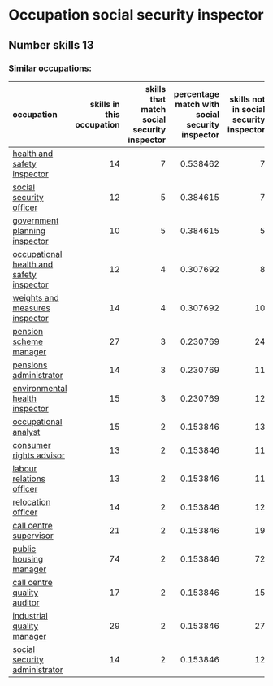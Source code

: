 # Occupation social security inspector
## Number skills 13
### Similar occupations:
| occupation                                                                              |   skills in this occupation |   skills that match social security inspector |   percentage match with social security inspector |   skills not in social security inspector |
|:----------------------------------------------------------------------------------------|----------------------------:|----------------------------------------------:|--------------------------------------------------:|------------------------------------------:|
| [health and safety inspector](health_and_safety_inspector.md)                           |                          14 |                                             7 |                                          0.538462 |                                         7 |
| [social security officer](social_security_officer.md)                                   |                          12 |                                             5 |                                          0.384615 |                                         7 |
| [government planning inspector](government_planning_inspector.md)                       |                          10 |                                             5 |                                          0.384615 |                                         5 |
| [occupational health and safety inspector](occupational_health_and_safety_inspector.md) |                          12 |                                             4 |                                          0.307692 |                                         8 |
| [weights and measures inspector](weights_and_measures_inspector.md)                     |                          14 |                                             4 |                                          0.307692 |                                        10 |
| [pension scheme manager](pension_scheme_manager.md)                                     |                          27 |                                             3 |                                          0.230769 |                                        24 |
| [pensions administrator](pensions_administrator.md)                                     |                          14 |                                             3 |                                          0.230769 |                                        11 |
| [environmental health inspector](environmental_health_inspector.md)                     |                          15 |                                             3 |                                          0.230769 |                                        12 |
| [occupational analyst](occupational_analyst.md)                                         |                          15 |                                             2 |                                          0.153846 |                                        13 |
| [consumer rights advisor](consumer_rights_advisor.md)                                   |                          13 |                                             2 |                                          0.153846 |                                        11 |
| [labour relations officer](labour_relations_officer.md)                                 |                          13 |                                             2 |                                          0.153846 |                                        11 |
| [relocation officer](relocation_officer.md)                                             |                          14 |                                             2 |                                          0.153846 |                                        12 |
| [call centre supervisor](call_centre_supervisor.md)                                     |                          21 |                                             2 |                                          0.153846 |                                        19 |
| [public housing manager](public_housing_manager.md)                                     |                          74 |                                             2 |                                          0.153846 |                                        72 |
| [call centre quality auditor](call_centre_quality_auditor.md)                           |                          17 |                                             2 |                                          0.153846 |                                        15 |
| [industrial quality manager](industrial_quality_manager.md)                             |                          29 |                                             2 |                                          0.153846 |                                        27 |
| [social security administrator](social_security_administrator.md)                       |                          14 |                                             2 |                                          0.153846 |                                        12 |
